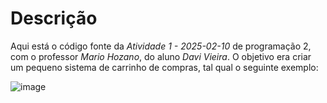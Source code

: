 # Descrição

Aqui está o código fonte da *Atividade 1 - 2025-02-10* de programação 2, com o professor *Mario Hozano*, do aluno *Davi Vieira*.
O objetivo era criar um pequeno sistema de carrinho de compras, tal qual o seguinte exemplo: 

![image](https://github.com/user-attachments/assets/d687668b-7e6e-48d5-84a6-c06f7771536e)
